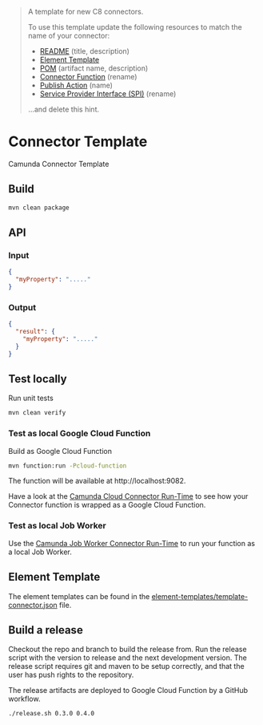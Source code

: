 > A template for new C8 connectors.
>
> To use this template update the following resources to match the name of your connector:
>
> * [README](./README.md) (title, description)
> * [Element Template](./element-templates/google-drive-connector.json)
> * [POM](./pom.xml) (artifact name, description)
> * [Connector Function](./src/main/java/io/camunda/connector/MyConnectorFunction.java) (rename)
> * [Publish Action](./.github/workflows/publish-cloud-function.yaml#L95) (name)
> * [Service Provider Interface (SPI)](./src/main/resources/META-INF/services/io.camunda.connector.api.ConnectorFunction#L1) (rename)
>
> ...and delete this hint.


# Connector Template

Camunda Connector Template

## Build

```bash
mvn clean package
```

## API

### Input

```json
{
  "myProperty": "....."
}
```

### Output

```json
{
  "result": {
    "myProperty": "....."
  }
}
```

## Test locally

Run unit tests

```bash
mvn clean verify
```

### Test as local Google Cloud Function

Build as Google Cloud Function

```bash
mvn function:run -Pcloud-function
```

The function will be available at http://localhost:9082.

Have a look at the [Camunda Cloud Connector Run-Time](https://github.com/camunda/connector-runtime-cloud) to see how your Connector function is wrapped as a Google Cloud Function.

### Test as local Job Worker

Use the [Camunda Job Worker Connector Run-Time](https://github.com/camunda/connector-framework/tree/main/runtime-job-worker) to run your function as a local Job Worker.

## Element Template

The element templates can be found in the [element-templates/template-connector.json](element-templates/google-drive-connector.json) file.

## Build a release

Checkout the repo and branch to build the release from. Run the release script with the version to release and the next
development version. The release script requires git and maven to be setup correctly, and that the user has push rights
to the repository.

The release artifacts are deployed to Google Cloud Function by a GitHub workflow.

```bash
./release.sh 0.3.0 0.4.0
```
